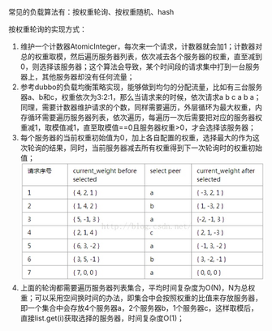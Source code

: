 常见的负载算法有：按权重轮询、按权重随机、hash

按权重轮询的实现方式：
1. 维护一个计数器AtomicInteger，每次来一个请求，计数器就会加1；计数器对总的权重取模，然后遍历服务器列表，依次减去各个服务器的权重，直至减到0，则选择该服务器；这个算法会导致，某个时间段的请求集中打到一台服务器上，其他服务器却没有任何流量；
2. 参考dubbo的负载均衡策略实现，能够做到均匀的分配流量，比如有三台服务器a、b和c，权重依次为3:2:1，那么当请求来的时候，依次请求a b c a b a；同理，需要计数器维护请求的个数，同样需要遍历，外层循环为最大权重，内存循环需要遍历服务器列表，依次遍历，每遍历一次后需要把对应的服务器权重减1，取模值减1，直至取模值==0且服务器权重>0，才会选择该服务器；
3. 每个服务器的当前权重初始值为0，加上各自配置的权重，选择最大的作为这次轮询的结果，同时，当前服务器减去所有权重得到下一次轮询时的权重初始值；![](media/15667838483652.jpg)
4. 上面的轮询都需要遍历服务器列表集合，平均时间复杂度为O(N)，N为总权重；可以采用空间换时间的办法，即集合中会按照权重的比值来存放服务器，即一个集合中会存放4个服务器a，2个服务器b，1个服务器c，这样取模后，直接list.get(i)获取选择的服务器，时间复杂度O(1)；